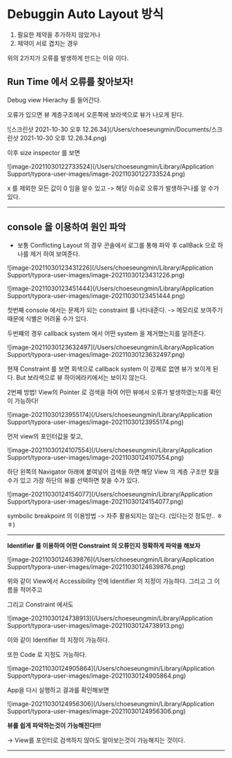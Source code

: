 # Debuggin Auto Layout 방식 



1. 필요한 제약을 추가하지 않았거나
2. 제약이 서로 겹치는 경우 

위의 2가지가 오류를 발생하게 만드는 이유 이다.



## Run Time 에서 오류를 찾아보자!

Debug view Hierachy 를 들어간다. 

오류가 있으면 뷰 계층구조에서 오른쪽에 보라색으로 뷰가 나오게 된다. 

![스크린샷 2021-10-30 오후 12.26.34](/Users/choeseungmin/Documents/스크린샷 2021-10-30 오후 12.26.34.png)

이후 size inspector 를 보면 



![image-20211030122733524](/Users/choeseungmin/Library/Application Support/typora-user-images/image-20211030122733524.png)

 x 를 제외한 모든 값이 0 임을 알수 있고 -> 해당 이슈로 오류가 발생하구나를 알 수가 있다.



-----



## console 을 이용하여 원인 파악

- 보통 Conflicting Layout 의 경우 콘솔에서 로그를 통해 파악 후 callBack 으로 하나를 제거 하여 보여준다. 

![image-20211030123431226](/Users/choeseungmin/Library/Application Support/typora-user-images/image-20211030123431226.png)



![image-20211030123451444](/Users/choeseungmin/Library/Application Support/typora-user-images/image-20211030123451444.png)



첫번째 console 에서는 문제가 되는 constraint 를 나타내준다. -> 메모리로 보여주기 때문에 식별은 어려울 수가 있다. 

두번쨰의 경우 callback system 에서 어떤 system 을 제거했는지를 알려준다. 

![image-20211030123632497](/Users/choeseungmin/Library/Application Support/typora-user-images/image-20211030123632497.png)



현재 Constraint 를 보면 회색으로 callback system 이 강제로 없앤 뷰가 보이게 된다. But 보라색으로 뷰 하이에라키에서는 보이지 않는다. 



2번째 방법! View의 Pointer 로 검색을 하여 어떤 뷰에서 오류가 발생하였는지를 확인이 가능하다!

![image-20211030123955174](/Users/choeseungmin/Library/Application Support/typora-user-images/image-20211030123955174.png)

먼저 view의 포인터값을 찾고, 

![image-20211030124107554](/Users/choeseungmin/Library/Application Support/typora-user-images/image-20211030124107554.png)

하단 왼쪽의 Navigator 아래에 붙여넣어 검색을 하면 해당 View 의 계층 구조만 찾을수가 있고 가장 하단의 뷰를 선택하면 찾을 수가 있다. 

![image-20211030124154077](/Users/choeseungmin/Library/Application Support/typora-user-images/image-20211030124154077.png)



symbolic breakpoint 의 이용방법 -> 자주 활용되지는 않는다. (있다는것 정도만.. ㅎㅎ)



---



**Identifier 를 이용하여 어떤 Constraint 의 오류인지 정확하게 파악을 해보자**

![image-20211030124639876](/Users/choeseungmin/Library/Application Support/typora-user-images/image-20211030124639876.png)

위와 같이 View에서 Accessibility 안에 Identifier 의 지정이 가능하다. 그리고 그 이름을 적어주고

그리고 Constraint 에서도 



![image-20211030124738913](/Users/choeseungmin/Library/Application Support/typora-user-images/image-20211030124738913.png)



이와 같이 Identifier 의 지정이 가능하다.

또한 Code 로 지정도 가능하다. 

![image-20211030124905864](/Users/choeseungmin/Library/Application Support/typora-user-images/image-20211030124905864.png)

App을 다시 실행하고 결과를 확인해보면 

![image-20211030124956306](/Users/choeseungmin/Library/Application Support/typora-user-images/image-20211030124956306.png)

**뷰를 쉽게 파악하는것이 가능해진다!!!**

-> View를 포인터로 검색하지 않아도 알아보는것이 가능해지는 것이다. 



****